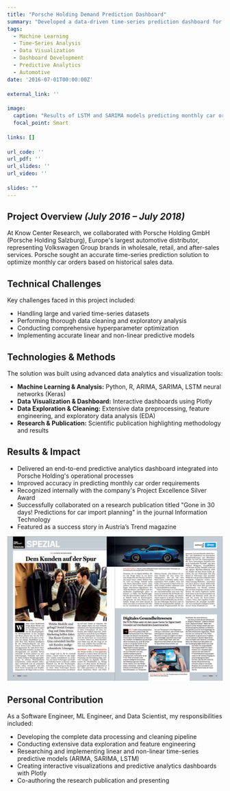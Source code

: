 ```yaml
---
title: "Porsche Holding Demand Prediction Dashboard"
summary: "Developed a data-driven time-series prediction dashboard for Porsche Holding Salzburg, optimizing monthly car order volumes using Python, R, Plotly, ARIMA, SARIMA, and LSTM (Keras)."
tags:
  - Machine Learning
  - Time-Series Analysis
  - Data Visualization
  - Dashboard Development
  - Predictive Analytics
  - Automotive
date: '2016-07-01T00:00:00Z'

external_link: ''

image:
  caption: "Results of LSTM and SARIMA models predicting monthly car orders."
  focal_point: Smart

links: []

url_code: ''
url_pdf: ''
url_slides: ''
url_video: ''

slides: ""
---
```


## Project Overview _(July 2016 – July 2018)_

At Know Center Research, we collaborated with Porsche Holding GmbH (Porsche Holding Salzburg), Europe's largest automotive distributor, representing Volkswagen Group brands in wholesale, retail, and after-sales services. Porsche sought an accurate time-series prediction solution to optimize monthly car orders based on historical sales data.

## Technical Challenges

Key challenges faced in this project included:

- Handling large and varied time-series datasets
- Performing thorough data cleaning and exploratory analysis
- Conducting comprehensive hyperparameter optimization
- Implementing accurate linear and non-linear predictive models

## Technologies & Methods

The solution was built using advanced data analytics and visualization tools:

- **Machine Learning & Analysis:** Python, R, ARIMA, SARIMA, LSTM neural networks (Keras)
- **Data Visualization & Dashboard:** Interactive dashboards using Plotly
- **Data Exploration & Cleaning:** Extensive data preprocessing, feature engineering, and exploratory data analysis (EDA)
- **Research & Publication:** Scientific publication highlighting methodology and results

## Results & Impact

- Delivered an end-to-end predictive analytics dashboard integrated into Porsche Holding's operational processes
- Improved accuracy in predicting monthly car order requirements
- Recognized internally with the company's Project Excellence Silver Award
- Successfully collaborated on a research publication titled "Gone in 30 days! Predictions for car import planning" in the journal Information Technology
- Featured as a success story in Austria’s Trend magazine

![Porsche Project Featured in Trend Magazine](socialcomputing-detego-porsche.png)

## Personal Contribution

As a Software Engineer, ML Engineer, and Data Scientist, my responsibilities included:

- Developing the complete data processing and cleaning pipeline
- Conducting extensive data exploration and feature engineering
- Researching and implementing linear and non-linear time-series predictive models (ARIMA, SARIMA, LSTM)
- Creating interactive visualizations and predictive analytics dashboards with Plotly
- Co-authoring the research publication and presenting
